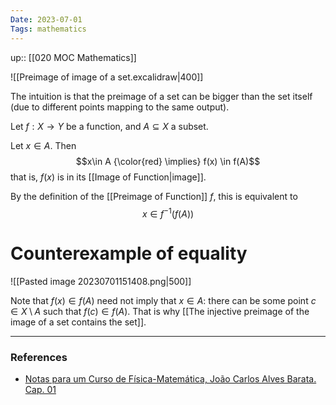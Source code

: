 ```yaml
---
Date: 2023-07-01
Tags: mathematics
---
```

up:: [[020 MOC Mathematics]]

![[Preimage of image of a set.excalidraw|400]]

The intuition is that the preimage of a set can be bigger than the set itself (due to different points mapping to the same output).

Let $f: X \to Y$ be a function, and $A \subseteq X$ a subset.

Let $x \in A$. Then
$$x\in A {\color{red} \implies} f(x) \in f(A)$$
that is, $f(x)$ is in its [[Image of Function|image]].

By the definition of the [[Preimage of Function]] $f$, this is equivalent to
$$x \in f^{-1} (f(A))$$
# Counterexample of equality
![[Pasted image 20230701151408.png|500]]

Note that $f(x) \in f(A)$ need not imply that $x \in A$: there can be some point $c \in X \setminus A$ such that $f(c) \in f(A)$. That is why [[The injective preimage of the image of a set contains the set]].

---
### References
- [Notas para um Curso de Física-Matemática, João Carlos Alves Barata. Cap. 01](http://denebola.if.usp.br/~jbarata/Notas_de_aula/arquivos/nc-cap01.pdf) 
